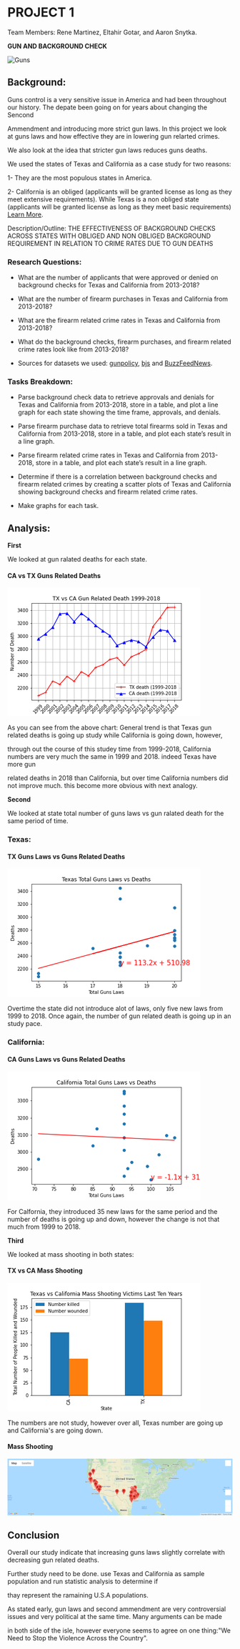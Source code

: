 # PROJECT 1 

Team Members: Rene Martinez, Eltahir Gotar, and Aaron Snytka.

 **GUN AND BACKGROUND CHECK**

![Guns](https://thumbs.gfycat.com/BeautifulLinearLeonberger-size_restricted.gif)

## Background:

Guns control is a very sensitive issue in America and had been throughout our history. The depate been going on for years about changing the Sencond

Ammendment and introducing more strict gun laws. In this project we look at guns laws and how effective they are in lowering gun relarted crimes.

We also look at the idea that stricter gun laws reduces guns deaths.

We used the states of Texas and California as a case study for two reasons:

 1- They are the most populous states in America.

 2- California is an obliged (applicants will be granted license as long as they meet extensive requirements). While Texas is a non obliged state 
(applicants will be granted license as long as they meet basic requirements) [Learn More](https://giffords.org/lawcenter/gun-laws/policy-areas/background-checks/universal-background-checks/).

Description/Outline: THE EFFECTIVENESS OF BACKGROUND CHECKS ACROSS STATES WITH OBLIGED AND NON OBLIGED BACKGROUND REQUIREMENT IN RELATION TO CRIME RATES DUE TO GUN DEATHS

### Research Questions:
 
   * What are the number of applicants that were approved or denied on background checks for Texas and California from 2013-2018?
   
   * What are the number of firearm purchases in Texas and California from 2013-2018?
   
   * What are the firearm related crime rates in Texas and California from 2013-2018?
   
   * What do the background checks, firearm purchases, and firearm related crime rates look like from 2013-2018?
   
   * Sources for datasets we used: [gunpolicy](https://www.gunpolicy.org/api), [bjs](https://www.bjs.gov/developer/ncvs/index.cfm) and [BuzzFeedNews](https://github.com/BuzzFeedNews/nics-firearm-background-checks/tree/master/data).
   
### Tasks Breakdown:
   
   * Parse background check data to retrieve approvals and denials for Texas and California from 2013-2018, store in a table, and plot a line graph for each state      showing the time frame, approvals, and denials.
   
   * Parse firearm purchase data to retrieve total firearms sold in Texas and California from 2013-2018, store in a table, and plot each state’s result in a line      graph.
   
   * Parse firearm related crime rates in Texas and California from 2013-2018, store in a table, and plot each state’s result in a line graph.
   
   * Determine if there is a correlation between background checks and firearm related crimes by creating a scatter plots of Texas and California showing background    checks and firearm related crime rates.
   
   * Make graphs for each task.

## Analysis:

**First**

We looked at gun ralated deaths for each state. 

#### <a id="CA-vs-TX-gun-ralated-death"></a>CA vs TX Guns Related Deaths
![CA vs TX gun ralated death](images/Ca-vs-Tx/cal_vs_Tex_Death.png)

As you can see from the above chart: General trend is that Texas gun related deaths is going up study while California is going down, however,

through out the course of this studey time from 1999-2018, California numbers are very much the same in 1999 and 2018. indeed Texas have more gun

related deaths in 2018 than California, but over time California numbers did not improve much. this become more obvious with next analogy.

**Second**

We looked at state total number of guns laws vs gun ralated death for the same period of time.
 
### Texas:

#### <a id="TX-gun-laws-vs-death"></a>TX Guns Laws vs Guns Related Deaths
![TX-gun-laws-vs-death](images/Texas/tex_gun_deaths.png)

Overtime the state did not introduce alot of laws, only five new laws from 1999 to 2018. Once again, the number of gun related death is going up
in an study pace. 

### California:

#### <a id="CA-gun-laws-vs-death"></a>CA Guns Laws vs Guns Related Deaths
![CA-gun-laws-vs-death](images/California/cal_gun_deaths.png)

For Calfornia, they  introduced 35 new laws for the same period and the number of deaths is going up and down, however the change is not that much
from 1999 to 2018.

**Third**

We looked at mass shooting in both states:

#### <a id="TX-vs-CA-mass-shooting"></a>TX vs CA Mass Shooting
![TX vs CA mass shooting](images/CA-vs-Tx/mass_shooting.png)

The numbers are not study, however over all, Texas number are going up and California's are going down.

#### <a id="mass-shooting"></a>Mass Shooting
![mass shooting](images/CA-vs-Tx/mass_shooting_map.png)

## Conclusion

Overall our study indicate that increasing guns laws slightly correlate with decreasing gun related deaths. 

Further study need to be done. use Texas and California as sample population and run statistic analysis to determine if 

thay represent the ramaining U.S.A populations.

As stated early, gun laws and second ammendment are very controversial issues and very political at the same time. Many arguments can be made

in both side of the isle, however everyone seems to agree on one thing:"We Need to Stop the Violence Across the Country".
